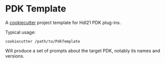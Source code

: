 
# PDK Template 

A [cookiecutter](https://github.com/cookiecutter/cookiecutter) project template for Hdl21 PDK plug-ins. 

Typical usage: 

```
cookiecutter /path/to/PdkTemplate
```

Will produce a set of prompts about the target PDK, notably its names and versions. 
